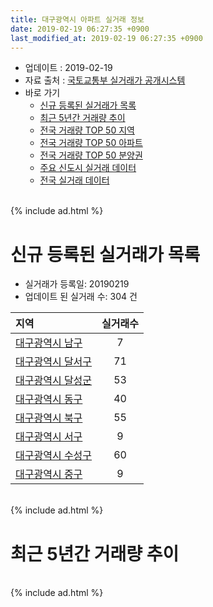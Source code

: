 ```yaml
---
title: 대구광역시 아파트 실거래 정보
date: 2019-02-19 06:27:35 +0900
last_modified_at: 2019-02-19 06:27:35 +0900
---
```


* 업데이트 : 2019-02-19
* 자료 출처 : [국토교통부 실거래가 공개시스템](http://rt.molit.go.kr)
* 바로 가기
    * [신규 등록된 실거래가 목록](#신규-등록된-실거래가-목록)
    * [최근 5년간 거래량 추이](#최근-5년간-거래량-추이)
    * [전국 거래량 TOP 50 지역](https://inasie.github.io/apt-trade-info/최근-3개월-전국에서-가장-거래가-많이-발생한-지역)
    * [전국 거래량 TOP 50 아파트](https://inasie.github.io/apt-trade-info/최근-3개월-전국에서-가장-거래가-많이-발생한-아파트)
    * [전국 거래량 TOP 50 분양권](https://inasie.github.io/apt-trade-info/최근-3개월-전국에서-가장-거래가-많이-발생한-분양권)
    * [주요 신도시 실거래 데이터](https://inasie.github.io/apt-trade-info/주요-신도시)
    * [전국 실거래 데이터](https://inasie.github.io/apt-trade-info/전국)

<br>
{% include ad.html %}
<br>

# 신규 등록된 실거래가 목록
* 실거래가 등록일: 20190219
* 업데이트 된 실거래 수: 304 건


|지역|실거래수|
|:---|:---:|
|[대구광역시 남구](https://inasie.github.io/apt-trade-info/대구광역시-남구)|7|
|[대구광역시 달서구](https://inasie.github.io/apt-trade-info/대구광역시-달서구)|71|
|[대구광역시 달성군](https://inasie.github.io/apt-trade-info/대구광역시-달성군)|53|
|[대구광역시 동구](https://inasie.github.io/apt-trade-info/대구광역시-동구)|40|
|[대구광역시 북구](https://inasie.github.io/apt-trade-info/대구광역시-북구)|55|
|[대구광역시 서구](https://inasie.github.io/apt-trade-info/대구광역시-서구)|9|
|[대구광역시 수성구](https://inasie.github.io/apt-trade-info/대구광역시-수성구)|60|
|[대구광역시 중구](https://inasie.github.io/apt-trade-info/대구광역시-중구)|9|


<br>
{% include ad.html %}
<br>

# 최근 5년간 거래량 추이


<div style="width:100%;">
    <canvas id="deal_progress" height="200"></canvas>
</div>

<script>
new Chart(document.getElementById("deal_progress"), {
    type: 'line',
    data: {
        labels: ['201402','201403','201404','201405','201406','201407','201408','201409','201410','201411','201412','201501','201502','201503','201504','201505','201506','201507','201508','201509','201510','201511','201512','201601','201602','201603','201604','201605','201606','201607','201608','201609','201610','201611','201612','201701','201702','201703','201704','201705','201706','201707','201708','201709','201710','201711','201712','201801','201802','201803','201804','201805','201806','201807','201808','201809','201810','201811','201812','201901','201902'],
        datasets: [{
            label: '매매',
            pointRadius: 1,
            data: [2974, 3173, 2553, 2321, 2239, 2483, 3109, 3595, 3565, 2664, 2353, 3077, 2734, 4349, 3737, 2961, 3141, 3234, 2023, 2109, 2269, 1306, 898, 786, 928, 1317, 1394, 1277, 1518, 1530, 1811, 2072, 2766, 1947, 1582, 1293, 1929, 2151, 2001, 2481, 3550, 4321, 3894, 2927, 2435, 2521, 2372, 3151, 3117, 4105, 2747, 2848, 2800, 2164, 3080, 3351, 3277, 2560, 1823, 1346, 270],
            borderColor: "rgba(255, 201, 14, 1)",
            backgroundColor: "rgba(255, 201, 14, 0.5)",
            fill: false,
            lineTension: 0
        },{
            label: '전월세',
            pointRadius: 1,
            data: [1949, 1764, 1496, 1411, 1402, 1384, 1491, 1505, 1758, 1575, 1747, 1892, 1701, 2051, 1691, 1615, 1620, 1681, 1615, 1408, 1813, 1505, 1734, 1797, 1928, 1934, 1783, 1546, 1720, 1849, 1846, 1743, 1989, 1746, 1935, 1743, 2032, 1847, 1468, 1624, 1558, 1817, 1996, 2051, 1913, 2039, 1934, 2153, 1911, 2299, 1838, 1960, 1945, 1794, 1963, 1854, 2007, 1821, 1848, 1452, 429],
            borderColor: "rgba(0, 141, 185, 1)",
            backgroundColor: "rgba(0, 141, 185, 0.5)",
            fill: false,
            lineTension: 0
        }
        ]
    },
    options: {
        responsive: true,
        title: {
            display: false
        },
        tooltips: {
            mode: 'index',
            intersect: false
        },
        hover: {
            mode: 'nearest',
            intersect: true
        },
        scales: {
            xAxes: [{
                display: true,
                scaleLabel: {
                    display: true,
                    labelString: '년/월'
                }
            }],
            yAxes: [{
                display: true,
                ticks: {
                    suggestedMin: 0,
                },
                scaleLabel: {
                    display: true,
                    labelString: '실거래 수'
                }
            }]
        }
    }
});

</script>


<br>
{% include ad.html %}
<br>

